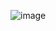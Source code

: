 ![image](https://github.com/DixxFlatline/Curso_WebFundamentos/assets/99206986/fe404287-a79d-4d2b-81b8-80ab2f91ac06)
